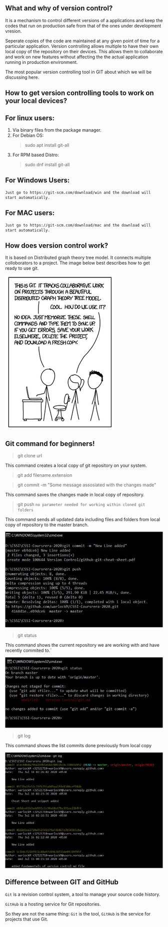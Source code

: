 What and why of version control?
---------------------------------

It is a mechanism to control different versions of a applications and 
keep the codes that run on production safe from that of the ones
under development vresion.

Seperate copies of the code are maintained at any given point of time for a particular application.
Version controlling allows multiple to have their own local copy of the repository on their devices.
This allows them to collaborate and work on new features without affecting the the actual application
running in production environment.

The most popular version controlling tool in GIT about which we will be discussing here.

How to get version controlling tools to work on your local devices?
--------------------------------------------------------------------

For linux users:
-----------------
1. Via binary files from the package manager.
2. For Debian OS:
	>sudo apt install git-all
3. For RPM based Distro:
	>sudo dnf install git-all
	
For Windows Users:
------------------
	Just go to https://git-scm.com/download/win and the download will start automatically.
	
For MAC users:
---------------
	Just go to https://git-scm.com/download/mac and the download will start automatically.
	
How does version control work?
-------------------------------
It is based on Distributed graph theory tree model. It connects multiple colloborators to a project.
The image below best describes how to get ready to use git.

![](GitSimplified.png)

Git command for beginners!
---------------------------
>git clone url

This command creates a local copy of git repository on your system.

>git add filename.extension


>git commit -m "Some message assosiated with the changes made"

This command saves the changes made in local copy of repository.

>git push
`no parameter needed for working within cloned git folders`

This command sends all updated data including files and folders from local copy of repository 
to the master branch.

![](Example.JPG)

>git status

This command shows the current repository we are working with and have recently commited to.`

![](Example2.JPG)

>git log

This command shows the list commits done previously from local copy

![](Example3.JPG)

Difference between GIT and GitHub
-----------------------------------
`Git` is a revision control system, a tool to manage your source code history.

`GitHub` is a hosting service for Git repositories.

So they are not the same thing: `Git` is the tool, `GitHub` is the service for projects that use Git.

